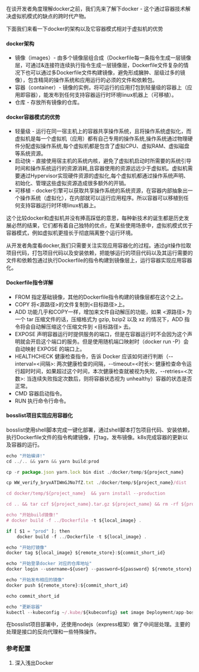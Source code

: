 在谈开发者角度理解docker之前，我们先来了解下docker - 这个通过容器技术解决虚拟机模式的缺点的跨时代产物。

下面我们来看一下docker的架构以及它容器模式相对于虚拟机的优势

#### docker架构
* 镜像（images）- 由多个镜像层组合成（Dockerfile每一条指令生成一层镜像层，可通过&连接符连续执行指令生成一层镜像层，Dockerfile文件复杂的情况下也可以通过多Dockerfile文件构建镜像，避免形成臃肿、层级过多的镜像），包含精简的操作系统和应用运行的必须的文件和依赖包。
* 容器（container）- 镜像的实例，将可运行的应用打包到轻量级的容器上（应用即容器），能发布到任何支持容器运行时环境linux机器上（可移植）。
* 仓库 - 存放所有镜像的仓库。

#### docker容器模式的优势
* 轻量级 - 运行在同一宿主机上的容器共享操作系统，且将操作系统虚拟化，而虚拟机是每一个虚拟机（应用）都有自己专用的操作系统,操作系统通过物理硬件分配虚拟操作系统,每个虚拟机都是包含了虚拟CPU、虚拟RAM、虚拟磁盘等系统资源。
* 启动快 - 直接使用宿主机的系统内核，避免了虚拟机启动时所需要的系统引导时间和操作系统运行的资源消耗,且容器使用的资源远远少于虚拟机。虚拟机需要通过Hypervisor实现硬件资源的虚拟化,每个虚拟机都通过操作系统声明、初始化、管理这些虚拟资源造成很多额外的开销。
* 可移植 - docker引擎可以获取共享操作系统的系统资源，在容器内部抽象出一个操作系统（虚拟化），在内部就可以运行应用程序。所以容器可以移植到任何支持容器运行时环境linux机器上。

这个比较docker和虚拟机并没有捧高踩低的意思，每种新技术的诞生都是历史发展必然的结果，它们都有着自己独特的优点，在某些使用场景中，虚拟机模式优于容器模式，例如虚拟机更擅长于彻底隔离整个运行环境。

从开发者角度看docker,我们只需要关注实现应用容器化的过程。通过git操作拉取项目代码，打包项目代码以及安装依赖，把能够运行的项目代码以及其运行需要的文件和依赖包通过执行Dockerfile的指令构建到镜像层上，运行容器实现应用容器化。

#### Dockerfile指令详解
* FROM 指定基础镜像，其他的Dockerfile指令构建的镜像层都在这个之上。
* COPY 将<源路径>的文件复制到<目标路径>上。
* ADD 功能几乎和COPY一样，增加来文件自动解压的功能，如果 <源路径> 为一个 tar 压缩文件的话，压缩格式为 gzip, bzip2 以及 xz 的情况下，ADD 指令将会自动解压缩这个压缩文件到 <目标路径> 去。
* EXPOSE 声明容器运行时提供服务的端口，但是在容器运行时不会因为这个声明就会开启这个端口的服务。但是使用随机端口映射时（docker run -P）会自动映射 EXPOSE 的端口上。
* HEALTHCHECK 健康检查指令，告诉 Docker 应该如何进行判断（--interval=<间隔>: 两次健康检查的间隔，--timeout=<时长>: 健康检查命令运行超时时间，如果超过这个时间，本次健康检查就被视为失败，--retries=<次数>: 当连续失败指定次数后，则将容器状态视为 unhealthy）容器的状态是否正常。
* CMD 容器启动指令。
* RUN 执行命令行命令。

#### bosslist项目实现应用容器化
bosslist使用shell脚本完成一键化部署，通过shell脚本打包项目代码、安装依赖，执行Dockerfile文件的指令构建镜像，打tag，发布镜像。k8s完成容器的更新以及容器的运行。

```javascript
echo "开始编译!"
cd ../.. && yarn && yarn build:prod

cp -r package.json yarn.lock bin dist ./docker/temp/${project_name}

cp WW_verify_bryxATIWmGJNo7fZ.txt ./docker/temp/${project_name}/dist

cd docker/temp/${project_name}  && yarn install --production 

cd .. && tar czf ${project_name}.tar.gz ${project_name} && rm -rf ${project_name}

echo "开始build镜像!"
# docker build -f ../Dockerfile -t ${local_image} .

if [ $1 = "prod" ]; then
    docker build -f ../Dockerfile -t ${local_image} .

echo "开始打镜像"
docker tag ${local_image} ${remote_store}:${commit_short_id}

echo "开始登录docker 对应的仓库地址"
docker login --username=${user} --password=${password} ${remote_store}

echo "开始发布相应的镜像"
docker push ${remote_store}:${commit_short_id}

echo commit_short_id

echo "更新容器"
kubectl --kubeconfig ~/.kube/${kubeconfig} set image Deployment/app-bosslist-front app-bosslist-front=${remote_store}:${commit_short_id}
```

在bosslist项目部署中，还使用nodejs（express框架）做了中间层处理。主要的处理是接口的反向代理和一些特殊操作。

### 参考配置
1. 深入浅出Docker